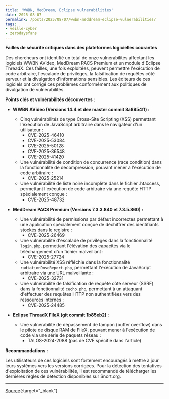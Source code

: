 ```yaml
---
title: 'WWBN, MedDream, Eclipse vulnerabilities'
date: 2025-08-07
permalink: /posts/2025/08/07/wwbn-meddream-eclipse-vulnerabilities/
tags:
- veille-cyber
- zerodaysfans
---
```

**Failles de sécurité critiques dans des plateformes logicielles courantes**

Des chercheurs ont identifié un total de onze vulnérabilités affectant les logiciels WWBN AVideo, MedDream PACS Premium et un module d'Eclipse ThreadX. Ces failles, une fois exploitées, peuvent permettre l'exécution de code arbitraire, l'escalade de privilèges, la falsification de requêtes côté serveur et la divulgation d'informations sensibles. Les éditeurs de ces logiciels ont corrigé ces problèmes conformément aux politiques de divulgation de vulnérabilités.

**Points clés et vulnérabilités découvertes :**

*   **WWBN AVideo (Versions 14.4 et dev master commit 8a8954ff) :**
    *   Cinq vulnérabilités de type Cross-Site Scripting (XSS) permettant l'exécution de JavaScript arbitraire dans le navigateur d'un utilisateur :
        *   CVE-2025-46410
        *   CVE-2025-53084
        *   CVE-2025-50128
        *   CVE-2025-36548
        *   CVE-2025-41420
    *   Une vulnérabilité de condition de concurrence (race condition) dans la fonctionnalité de décompression, pouvant mener à l'exécution de code arbitraire :
        *   CVE-2025-25214
    *   Une vulnérabilité de liste noire incomplète dans le fichier .htaccess, permettant l'exécution de code arbitraire via une requête HTTP spécialement conçue :
        *   CVE-2025-48732

*   **MedDream PACS Premium (Versions 7.3.3.840 et 7.3.5.860) :**
    *   Une vulnérabilité de permissions par défaut incorrectes permettant à une application spécialement conçue de déchiffrer des identifiants stockés dans le registre :
        *   CVE-2025-26469
    *   Une vulnérabilité d'escalade de privilèges dans la fonctionnalité `login.php`, permettant l'élévation des capacités via le téléchargement d'un fichier malveillant :
        *   CVE-2025-27724
    *   Une vulnérabilité XSS réfléchie dans la fonctionnalité `radiationDoseReport.php`, permettant l'exécution de JavaScript arbitraire via une URL malveillante :
        *   CVE-2025-32731
    *   Une vulnérabilité de falsification de requête côté serveur (SSRF) dans la fonctionnalité `cecho.php`, permettant à un attaquant d'effectuer des requêtes HTTP non authentifiées vers des ressources internes :
        *   CVE-2025-24485

*   **Eclipse ThreadX FileX (git commit 1b85eb2) :**
    *   Une vulnérabilité de dépassement de tampon (buffer overflow) dans le pilote de disque RAM de FileX, pouvant mener à l'exécution de code via une série de paquets réseau :
        *   TALOS-2024-2088 (pas de CVE spécifié dans l'article)

**Recommandations :**

Les utilisateurs de ces logiciels sont fortement encouragés à mettre à jour leurs systèmes vers les versions corrigées. Pour la détection des tentatives d'exploitation de ces vulnérabilités, il est recommandé de télécharger les dernières règles de détection disponibles sur Snort.org.

---
[Source](https://blog.talosintelligence.com/wwbn-meddream-eclipse-vulnerabilities/){:target="_blank"}
